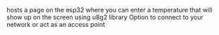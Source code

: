 hosts a page on the esp32 where you can enter a temperature that will show up on the screen using u8g2 library
Option to connect to your network or act as an access point
